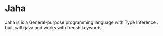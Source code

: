 # Jaha
Jaha is is a General-purpose programming language with Type Inference . built with java and works with frensh keywords 
